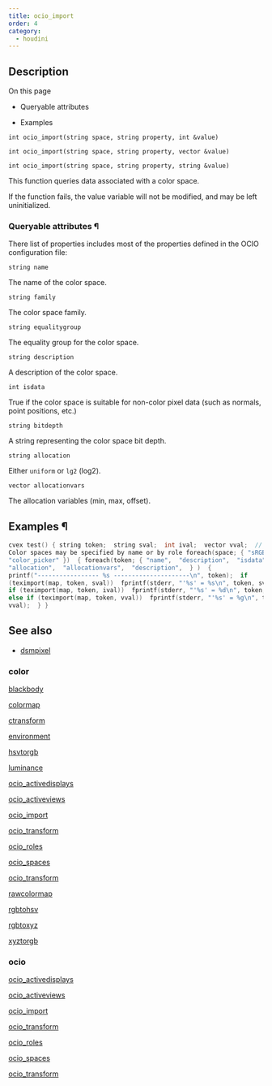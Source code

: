 ```yaml
---
title: ocio_import
order: 4
category:
  - houdini
---
```


## Description

On this page

- Queryable attributes

- Examples

`int ocio_import(string space, string property, int &value)`

`int ocio_import(string space, string property, vector &value)`

`int ocio_import(string space, string property, string &value)`

This function queries data associated with a color space.

If the function fails, the value variable will not be modified, and may be
left uninitialized.

### Queryable attributes ¶

There list of properties includes most of the properties defined in the OCIO
configuration file:

`string name`

The name of the color space.

`string family`

The color space family.

`string equalitygroup`

The equality group for the color space.

`string description`

A description of the color space.

`int isdata`

True if the color space is suitable for non-color pixel data (such as normals,
point positions, etc.)

`string bitdepth`

A string representing the color space bit depth.

`string allocation`

Either `uniform` or `lg2` (log2).

`vector allocationvars`

The allocation variables (min, max, offset).

## Examples ¶

```c
cvex test() { string token;  string sval;  int ival;  vector vval;  //
Color spaces may be specified by name or by role foreach(space; { "sRGB",
"color_picker" })  { foreach(token; { "name",  "description",  "isdata",
"allocation",  "allocationvars",  "description",  } )  {
printf("----------------- %s ---------------------\n", token);  if
(teximport(map, token, sval))  fprintf(stderr, "'%s' = %s\n", token, sval);
if (teximport(map, token, ival))  fprintf(stderr, "'%s' = %d\n", token, ival);
else if (teximport(map, token, vval))  fprintf(stderr, "'%s' = %g\n", token,
vval);  } }
```

## See also

- [dsmpixel](dsmpixel.html)

### color

[blackbody](blackbody.html)

[colormap](colormap.html)

[ctransform](ctransform.html)

[environment](environment.html)

[hsvtorgb](hsvtorgb.html)

[luminance](luminance.html)

[ocio_activedisplays](ocio_activedisplays.html)

[ocio_activeviews](ocio_activeviews.html)

[ocio_import](ocio_import.html)

[ocio_transform](ocio_parsecolorspace.html)

[ocio_roles](ocio_roles.html)

[ocio_spaces](ocio_spaces.html)

[ocio_transform](ocio_transform.html)

[rawcolormap](rawcolormap.html)

[rgbtohsv](rgbtohsv.html)

[rgbtoxyz](rgbtoxyz.html)

[xyztorgb](xyztorgb.html)

### ocio

[ocio_activedisplays](ocio_activedisplays.html)

[ocio_activeviews](ocio_activeviews.html)

[ocio_import](ocio_import.html)

[ocio_transform](ocio_parsecolorspace.html)

[ocio_roles](ocio_roles.html)

[ocio_spaces](ocio_spaces.html)

[ocio_transform](ocio_transform.html)
